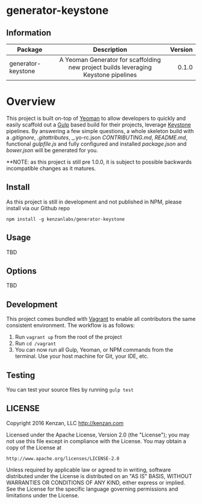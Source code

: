 # generator-keystone


## Information

| Package       | Description   | Version|
| ------------- |:-------------:| -----:|
| generator-keystone | A Yeoman Generator for scaffolding new project builds leveraging Keystone pipelines | 0.1.0 |

# Overview
This project is built on-top of [Yeoman][] to allow developers to quickly and easily scaffold out a [Gulp][] based
build for their projects, leverage [Keystone][] pipelines.  By answering a few simple questions, a whole skeleton build
with a _.gitignore_, _.gitattributes_, _.yo-rc.json _CONTRIBUTING.md_, _README.md_, functional _gulpfile.js_ and fully configured and installed _package.json_ and _bower.json_ will be generated
for you.

**NOTE: as this project is still pre 1.0.0, it is subject to possible backwards incompatible changes as it matures.

[Yeoman]: http://yeoman.io/
[Gulp]: http://gulpjs.com/
[Keystone]: https://github.com/kenzanlabs/keystone

## Install
As this project is still in development and not published in NPM, please install via our Github repo

`npm install -g kenzanlabs/generator-keystone`

## Usage
TBD

## Options
TBD

## Development
This project comes bundled with [Vagrant][] to enable all contributors the same consistent environment.  The workflow
is as follows:

1. Run `vagrant up` from the root of the project
2. Run `cd /vagrant`
3. You can now run all Gulp, Yeoman, or NPM commands from the terminal.  Use your host machine for Git, your IDE, etc.

[Vagrant]: https://www.vagrantup.com/

## Testing
You can test your source files by running `gulp test`

## LICENSE
Copyright 2016 Kenzan, LLC <http://kenzan.com>

Licensed under the Apache License, Version 2.0 (the "License");
you may not use this file except in compliance with the License.
You may obtain a copy of the License at

    http://www.apache.org/licenses/LICENSE-2.0

Unless required by applicable law or agreed to in writing, software
distributed under the License is distributed on an "AS IS" BASIS,
WITHOUT WARRANTIES OR CONDITIONS OF ANY KIND, either express or implied.
See the License for the specific language governing permissions and
limitations under the License.